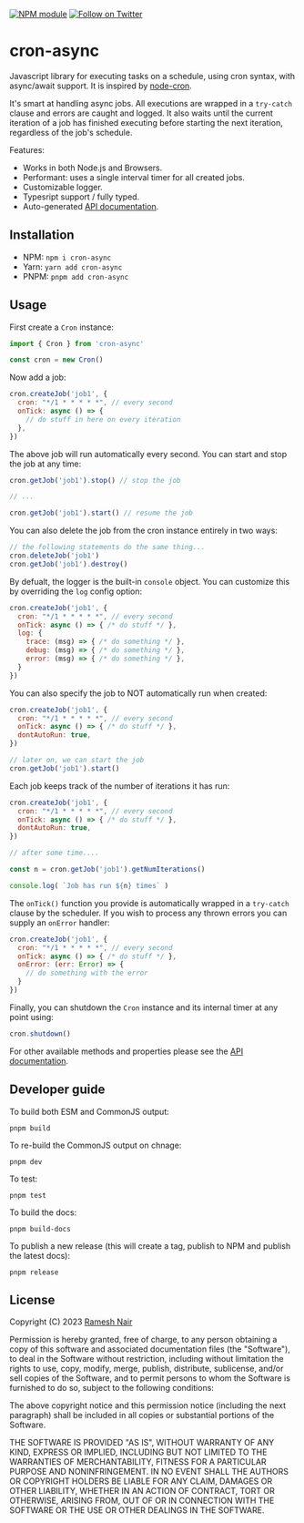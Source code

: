 [![NPM module](https://badge.fury.io/js/cron-async.svg)](https://badge.fury.io/js/cron-async)
[![Follow on Twitter](https://img.shields.io/twitter/url/http/shields.io.svg?style=social&label=Follow&maxAge=2592000)](https://twitter.com/hiddentao)

# cron-async

Javascript library for executing tasks on a schedule, using cron syntax, with async/await support. It is inspired by [node-cron](https://www.npmjs.com/package/cron).

It's smart at handling async jobs. All executions are wrapped in a `try-catch` clause and errors are caught and logged. It also waits until the current iteration of 
a job has finished executing before starting the next iteration, regardless of the job's schedule.

Features:

* Works in both Node.js and Browsers.
* Performant: uses a single interval timer for all created jobs.
* Customizable logger.
* Typesript support / fully typed.
* Auto-generated [API documentation](https://hiddentao.github.io/cron-async).

## Installation

* NPM: `npm i cron-async`
* Yarn: `yarn add cron-async`
* PNPM: `pnpm add cron-async`

## Usage

First create a `Cron` instance:

```js
import { Cron } from 'cron-async'

const cron = new Cron()
```

Now add a job:

```js
cron.createJob('job1', {
  cron: "*/1 * * * * *", // every second
  onTick: async () => {
    // do stuff in here on every iteration
  },
})
```

The above job will run automatically every second. You can start and stop the job at any time:

```js
cron.getJob('job1').stop() // stop the job

// ...

cron.getJob('job1').start() // resume the job
```

You can also delete the job from the cron instance entirely in two ways:

```js
// the following statements do the same thing...
cron.deleteJob('job1')
cron.getJob('job1').destroy()
```

By defualt, the logger is the built-in `console` object. You can customize this by overriding the `log` config option:

```js
cron.createJob('job1', {
  cron: "*/1 * * * * *", // every second
  onTick: async () => { /* do stuff */ },
  log: {
    trace: (msg) => { /* do something */ },
    debug: (msg) => { /* do something */ },
    error: (msg) => { /* do something */ },
  }
})
```

You can also specify the job to NOT automatically run when created:

```js
cron.createJob('job1', {
  cron: "*/1 * * * * *", // every second
  onTick: async () => { /* do stuff */ },
  dontAutoRun: true,
})

// later on, we can start the job
cron.getJob('job1').start()
```

Each job keeps track of the number of iterations it has run:

```js
cron.createJob('job1', {
  cron: "*/1 * * * * *", // every second
  onTick: async () => { /* do stuff */ },
  dontAutoRun: true,
})

// after some time....

const n = cron.getJob('job1').getNumIterations()

console.log( `Job has run ${n} times` )
```

The `onTick()` function you provide is automatically wrapped in a `try-catch` clause by the scheduler. If you wish to process any thrown errors you can supply an `onError` handler:

```js
cron.createJob('job1', {
  cron: "*/1 * * * * *", // every second
  onTick: async () => { /* do stuff */ },
  onError: (err: Error) => {
    // do something with the error
  }
})
```

Finally, you can shutdown the `Cron` instance and its internal timer at any point using:

```js
cron.shutdown()
```

For other available methods and properties please see the [API documentation](https://hiddentao.github.io/cron-async).


## Developer guide

To build both ESM and CommonJS output:

```shell
pnpm build
```

To re-build the CommonJS output on chnage:

```shell
pnpm dev
```

To test:

```shell
pnpm test
```

To build the docs:

```shell
pnpm build-docs
```

To publish a new release (this will create a tag, publish to NPM and publish the latest docs):

```shell
pnpm release
```

## License

Copyright (C) 2023 [Ramesh Nair](https://hiddentao.com)

Permission is hereby granted, free of charge, to any person obtaining a copy of this software and associated documentation files (the "Software"), to deal in the Software without restriction, including without limitation the rights to use, copy, modify, merge, publish, distribute, sublicense, and/or sell copies of the Software, and to permit persons to whom the Software is furnished to do so, subject to the following conditions:

The above copyright notice and this permission notice (including the next paragraph) shall be included in all copies or substantial portions of the Software.

THE SOFTWARE IS PROVIDED "AS IS", WITHOUT WARRANTY OF ANY KIND, EXPRESS OR IMPLIED, INCLUDING BUT NOT LIMITED TO THE WARRANTIES OF MERCHANTABILITY, FITNESS FOR A PARTICULAR PURPOSE AND NONINFRINGEMENT. IN NO EVENT SHALL THE AUTHORS OR COPYRIGHT HOLDERS BE LIABLE FOR ANY CLAIM, DAMAGES OR OTHER LIABILITY, WHETHER IN AN ACTION OF CONTRACT, TORT OR OTHERWISE, ARISING FROM, OUT OF OR IN CONNECTION WITH THE SOFTWARE OR THE USE OR OTHER DEALINGS IN THE SOFTWARE.

